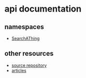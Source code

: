 # api documentation

## namespaces

- [SearchAThing](/api/SearchAThing.html)

## other resources

- [source repository](https://github.com/devel0/netcore-util)
- [articles](/articles/intro.html)
